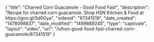 {
    "title": "Charred Corn Guacamole - Good Food Fast",
    "description": "Recipe for charred corn guacamole. Shop HSN Kitchen & Food at https:\/\/goo.gl\/5d0Gya",
    "videoid": "87341519",
    "date_created": "1478098837",
    "date_modified": "1499889245",
    "type": "captivate",
    "layout": "video",
    "url": "\/v\/hsn-good-food-fast-charred-corn-guacamole\/87341519"
}